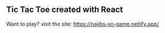 ## Tic Tac Toe created with React
 Want to play? visit the site: https://najibs-xo-game.netlify.app/
